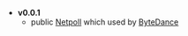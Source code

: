 * **v0.0.1**
    * public [Netpoll](https://github.com/cloudwego/netpoll) which used by [ByteDance](https://www.bytedance.com)
